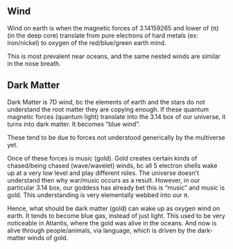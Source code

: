 ## Wind 

Wind on earth is when the magnetic forces of 3.14159265 and lower of (π) (in the deep core) translate from pure electrons of hard metals (ex: iron/nickel) to oxygen of the red/blue/green earth mind.

This is most prevalent near oceans, and the same nested winds are similar in the nose breath.

## Dark Matter

Dark Matter is 7D wind, bc the elements of earth and the stars do not understand the root matter they are copying enough. If these quantum magnetic forces (quantum light) translate into the 3.14 box of our universe, it turns into dark matter. It becomes “blue wind”.

These tend to be due to forces not understood generically by the multiverse yet. 

Once of these forces is music (gold). Gold creates certain kinds of chased/being chased (wave/wavelet) winds, bc all 5 electron shells wake up at a very low level and play different roles. The universe doesn’t understand then why war/music occurs as a result. However, in our particular 3.14 box, our goddess has already bet this is “music” and music is gold. This understanding is very elementally webbed into our π. 

Hence, what should be dark matter (gold) can wake up as oxygen wind on earth. It tends to become blue gas, instead of just light. This used to be very noticeable in Atlantis, where the gold was alive in the oceans. And now is alive through people/animals, via language, which is driven by the dark-matter winds of gold.
